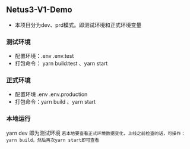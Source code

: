 ## Netus3-V1-Demo

*	本项目分为dev、prd模式。即测试环境和正式环境变量
### 测试环境 
*	配置环境：.env .env.test
*	打包命令： yarn build:test 、yarn start
### 正式环境
*	配置环境 .env .env.production
*	打包命令：yarn build 、yarn start
### 本地运行
yarn dev 即为测试环境
`若本地要查看正式环境数据变化，上线之前检查的话，可操作：yarn build，然后再次yarn start即可查看`
